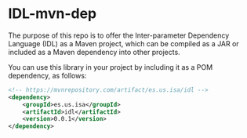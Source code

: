 # IDL-mvn-dep
The purpose of this repo is to offer the Inter-parameter Dependency Language (IDL) as a Maven project, which can be compiled as a JAR or included as a Maven dependency into other projects.

You can use this library in your project by including it as a POM dependency, as follows:

```xml
<!-- https://mvnrepository.com/artifact/es.us.isa/idl -->
<dependency>
    <groupId>es.us.isa</groupId>
    <artifactId>idl</artifactId>
    <version>0.0.1</version>
</dependency>

```
